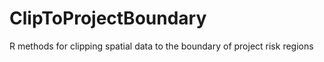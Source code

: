 # ClipToProjectBoundary
R methods for clipping spatial data to the boundary of project risk regions
